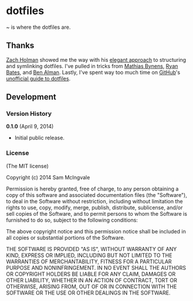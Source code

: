 # dotfiles #

~ is where the dotfiles are.

## Thanks ##
[Zach Holman](http://zachholman.com/) showed me the way with his [elegant approach](https://github.com/holman/dotfiles) to structuring and symlinking dotfiles.  I've pulled in tricks from [Mathias Bynens](https://github.com/mathiasbynens/dotfiles), [Ryan Bates](https://github.com/ryanb/dotfiles), and [Ben Alman](https://github.com/cowboy/dotfiles).  Lastly, I've spent way too much time on [GitHub](http://github.com)'s [unofficial guide to dotfiles](http://dotfiles.github.io/).

## Development ##

### Version History ###

**0.1.0** (April 9, 2014)

* Initial public release.

### License ###

(The MIT license)

Copyright (c) 2014 Sam McIngvale

Permission is hereby granted, free of charge, to any person obtaining
a copy of this software and associated documentation files (the
"Software"), to deal in the Software without restriction, including
without limitation the rights to use, copy, modify, merge, publish,
distribute, sublicense, and/or sell copies of the Software, and to
permit persons to whom the Software is furnished to do so, subject to
the following conditions:

The above copyright notice and this permission notice shall be
included in all copies or substantial portions of the Software.

THE SOFTWARE IS PROVIDED "AS IS", WITHOUT WARRANTY OF ANY KIND,
EXPRESS OR IMPLIED, INCLUDING BUT NOT LIMITED TO THE WARRANTIES OF
MERCHANTABILITY, FITNESS FOR A PARTICULAR PURPOSE AND
NONINFRINGEMENT. IN NO EVENT SHALL THE AUTHORS OR COPYRIGHT HOLDERS BE
LIABLE FOR ANY CLAIM, DAMAGES OR OTHER LIABILITY, WHETHER IN AN ACTION
OF CONTRACT, TORT OR OTHERWISE, ARISING FROM, OUT OF OR IN CONNECTION
WITH THE SOFTWARE OR THE USE OR OTHER DEALINGS IN THE SOFTWARE.
